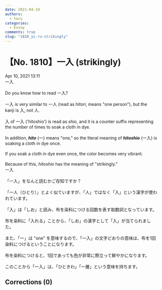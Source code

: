 ```yaml
---
date: 2021-04-10
authors:
  - toru
categories:
  - Essay
comments: true
slug: "1810_yi-ru-strikingly"
---
```


# 【No. 1810】一入 (strikingly)
<div class="date">Apr 10, 2021 13:11</div>
<div id="post"><div id="body_show_ori">
一入<br/><br/>Do you know how to read 一入?<br/><br/>一入 is very similar to 一人 (read as <em>hitori</em>, means "one person"), but the kanji is 入, not 人.<br/><br/>入 of 一入 ('hitoshio') is read as <em>shio</em>,  and it is a counter suffix representing the number of times to soak a cloth in dye.<br/><br/>In addition, <strong><em>hito</em></strong> (一) means "one," so the literal meaning of <strong><em>hitoshio</em></strong> (一入) is soaking a cloth in dye once.<br/><br/>If you soak a cloth in dye even once, the color becomes very vibrant.<br/><br/>Because of this, <em>hitoshio</em> has the meaning of "strikingly."
</div></div>

<!-- more -->

<div id="post_ja"><div id="body_show_mo">
一入<br/><br/>「一入」をなんと読むかご存知ですか？<br/><br/>「一人（ひとり）」とよく似ていますが、「人」ではなく「入」という漢字が使われています。<br/><br/>「入」は「しお」と読み、布を染料につける回数を表す助数詞となっています。<br/><br/>布を染料に「入れる」ことから、「しお」の漢字として「入」が当てられました。<br/><br/>また、「一」は "one" を意味するので、「一入」の文字どおりの意味は、布を1回染料につけるということになります。<br/><br/>布を染料につけると、1回であっても色が非常に際立って鮮やかになります。<br/><br/>このことから「一入」は、「ひときわ」「一層」という意味を持ちます。
</div></div>

## Corrections (0)

